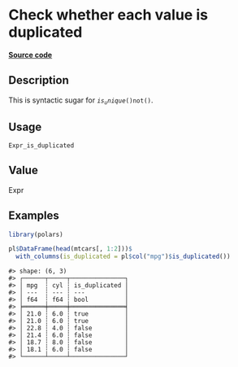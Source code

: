 
# Check whether each value is duplicated

[**Source code**](https://github.com/pola-rs/r-polars/tree/3908b5beab9ec917b825bad8f9a820caad37cb4a/R/#L)

## Description

This is syntactic sugar for
<code style="white-space: pre;">$is_unique()$not()</code>.

## Usage

<pre><code class='language-R'>Expr_is_duplicated
</code></pre>

## Value

Expr

## Examples

``` r
library(polars)

pl$DataFrame(head(mtcars[, 1:2]))$
  with_columns(is_duplicated = pl$col("mpg")$is_duplicated())
```

    #> shape: (6, 3)
    #> ┌──────┬─────┬───────────────┐
    #> │ mpg  ┆ cyl ┆ is_duplicated │
    #> │ ---  ┆ --- ┆ ---           │
    #> │ f64  ┆ f64 ┆ bool          │
    #> ╞══════╪═════╪═══════════════╡
    #> │ 21.0 ┆ 6.0 ┆ true          │
    #> │ 21.0 ┆ 6.0 ┆ true          │
    #> │ 22.8 ┆ 4.0 ┆ false         │
    #> │ 21.4 ┆ 6.0 ┆ false         │
    #> │ 18.7 ┆ 8.0 ┆ false         │
    #> │ 18.1 ┆ 6.0 ┆ false         │
    #> └──────┴─────┴───────────────┘
